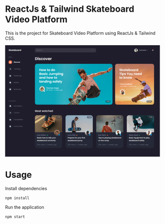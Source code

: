 # ReactJs & Tailwind Skateboard Video Platform

This is the project for Skateboard Video Platform using ReactJs & Tailwind CSS.

![Alt text](/src/assets/img/project_tailwind_4.png?raw=true)

# Usage

Install dependencies

```
npm install
```

Run the application

```
npm start
```